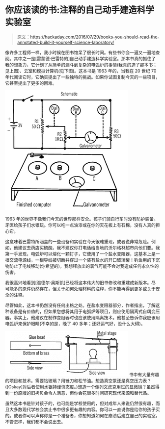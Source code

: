 # 你应该读的书:注释的自己动手建造科学实验室

> 原文：<https://hackaday.com/2016/07/29/books-you-should-read-the-annotated-build-it-yourself-science-laboratory/>

像许多工程师一样，我小时候在图书馆呆了很长时间。有些书你会一遍又一遍地查阅。其中之一是[雷蒙德·巴雷特的]自己动手建造科学实验室。那本书真的抓住了我的想象力，它计划了从简单的漏斗到复杂的电弧炉的事情(我真的造了那本书；见上图)、云室和模拟计算机(见下图)。这本书是 1963 年的，当我在 20 世纪 70 年代阅读它时，它确实提出了一些独特的挑战。如果你试图复制今天的一些项目，它甚至提出了更多的困难。

[![anacomp](img/b4267559e92e4f30bf1567c2d5d40ec2.png)](https://hackaday.com/wp-content/uploads/2016/07/anacomp.png)

1963 年的世界不像我们今天的世界那样安全。孩子们骑自行车时没有防护装备。牙医给孩子们水银玩。你可以吃一点油漆或在你的天花板上有石棉，没有人真的担心它。

这意味着巴雷特所涵盖的一些设备和实验在今天很难重现，或者说非常危险。例如，他建议去药店买硫酸。我不建议你打电话给当地的沃尔格林超市向他们要。我第一手发现，电弧炉可以熔化一颗钉子，它使用了一个盐水变阻器，这基本上是一根交流电源线，一根导线被切断并穿过一个装有盐水的开口玻璃罐！钓鱼用的下沉物防止了电线移动(你希望的)，我想释放出的氯气可能不会对我造成任何永久性的伤害。

我很高兴地看到[温德尔·奥斯凯]已经将这本伟大的旧书修改和重建成新版本。尽可能多的原件仍然存在，但关于如何处理材料的注释，你不能再得到更多或关于安全的注释。

尽管如此，这本书仍然没有任何出格之处。在盐水变阻器部分，作者指出，了解这种设备是有价值的，但如果您想将其用于电弧炉等项目，则应使用隔离式自耦变压器。事实上，他建议在制作变阻器时也应该使用隔离技术。他甚至告诉你我应该用电弧炉来保护眼睛(不幸的是，晚了 40 多年；还好运气好，没什么大碍)。

[![micro](img/fb2938eb702b2a4dfeb161f8ca1eb4cb.png)](https://hackaday.com/wp-content/uploads/2016/07/micro.png) 书中有大量有趣的项目和技术。需要钻玻璃？用锉刀和松节油。想造真空泵还是真空压力表？([Oskay]对后者使用水银持谨慎态度。)想造一个像列文虎克用过的显微镜？虽然得到一份原版的旧拷贝会令人满意，但你会花很多时间研究现代来源和替代品。

虽然这本书是针对孩子的，也可能是学校使用的，但对成年人来说仍然很有趣，而且大多数现代学校会禁止书中很多更有趣的内容。你可以一直说你是给你的孩子买的。或者你可以声称你是一个准备者，你想知道如何在崩溃后建立自己的实验室。不管怎样，我们都不会说出去。